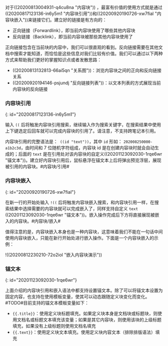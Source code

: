 对于((20200813004931-q4cu8na "内容块")) ，最富有价值的使用方式就是通过((20200817123136-in6y5m1 "内容块引用"))和((20200920190726-xw7fial "内容块嵌入"))来链接它们。建立好的链接是有方向的：

* 正向链接（Forwardlink），即当前内容块使用了哪些其他内容块
* 反向链接（Backlink），即当前内容块被那些其他内容块使用了

正向链接包含在当前块的内容中，我们可以很直观的看到。反向链接需要在其他文档中搜索才能知道，而恰恰是这些信息对我们比较有价值。我们可以通过以下两种方式来帮助我们更好的掌握知识点或者发散思路：

* ((20200813132813-66ai5qn "关系图"))：浏览内容块之间的正向和反向链接关系
* ((20200920194146-psjundj "反向链接列表"))：以文本列表的方式展现当前内容块的反向链接

### 内容块引用
{: id="20200817123136-in6y5m1"}

输入 `((` 后将触发内容块引用搜索，继续输入作为搜索关键字，在搜索结果中使用上下键选定后回车就可以完成内容块的引用了。请注意，不支持跨笔记本引用。

内容块引用的完整语法是：` ((id "text"))`，其中 `id` 形如： `202008250000-a1b2c3d`，由时间和 7 位随机字符组成，内容块 id 是在创建内容块时就会自动生成的；后面的 `text` 是在引用处对该内容块的自定义((20201123092030-1rqe6wr "锚文本"))。建立好内容块引用后，鼠标悬浮在锚文本上后将弹出预览浮层，展现被引用的内容块。#内容块/引用#

### 内容块嵌入
{: id="20200920190726-xw7fial"}

在新一行的开始处输入 `!((` 后将触发内容块嵌入搜索，和内容块引用一样，在搜索结果中选择需要的内容块就可以完成嵌入了，同样支持自定义 `text` ((20201123092030-1rqe6wr "锚文本"))。嵌入操作完成后下方将直接展现被嵌入的内容块。#内容块/嵌入#

值得注意的是，内容块嵌入本身也是一种内容块，这意味着我们不能在一句话中间使用内容块嵌入，只能在新行开始处进行嵌入操作。下面是一个内容块嵌入的示例：

!((20200812230210-72o2iol "嵌入内容块演示"))

### 锚文本
{: id="20201123092030-1rqe6wr"}

上面介绍的内容块引用和嵌入语法中都支持设置锚文本。除了可以将锚文本设置为固定内容，也支持在使用模板变量，使其可以动态跟随定义块变化而变化。#TODO#目前支持的锚文本模板变量如下：

* `{{.title}}`：使用定义块标题填充。如果定义块本身是文档块或标题块，则使用文档名或标题文本填充该变量；如果是其它内容块，则使用该块的上级标题填充，如果没有上级标题则使用文档名填充
* `{{.text}}`：使用定义块文本填充。使用定义块内容文本（排除排版语法）填充
